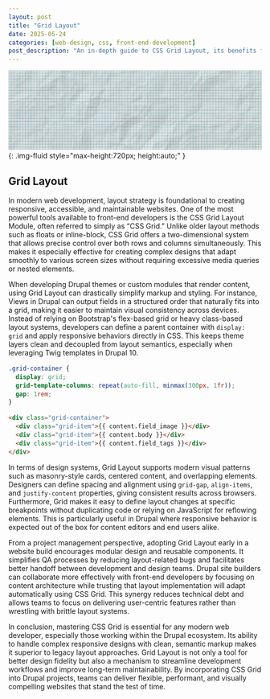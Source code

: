 ```yaml
---
layout: post
title: "Grid Layout"
date: 2025-05-24
categories: [web-design, css, front-end-development]
post_description: "An in-depth guide to CSS Grid Layout, its benefits for responsive web design, and its integration with Drupal for modern, maintainable layouts."
---
```


![Image](/assets/g7f64067be289f88938e5296c8a69a367cefebd30ac50aecb44716714128d8a50abcbde3a7efdfc336b403a805e766c07aed9e992d8e403682f69eadb64c9d1d2_1280.jpg){: .img-fluid style="max-height:720px; height:auto;" }

## Grid Layout

In modern web development, layout strategy is foundational to creating responsive, accessible, and maintainable websites. One of the most powerful tools available to front-end developers is the CSS Grid Layout Module, often referred to simply as “CSS Grid.” Unlike older layout methods such as floats or inline-block, CSS Grid offers a two-dimensional system that allows precise control over both rows and columns simultaneously. This makes it especially effective for creating complex designs that adapt smoothly to various screen sizes without requiring excessive media queries or nested elements.

When developing Drupal themes or custom modules that render content, using Grid Layout can drastically simplify markup and styling. For instance, Views in Drupal can output fields in a structured order that naturally fits into a grid, making it easier to maintain visual consistency across devices. Instead of relying on Bootstrap's flex-based grid or heavy class-based layout systems, developers can define a parent container with `display: grid` and apply responsive behaviors directly in CSS. This keeps theme layers clean and decoupled from layout semantics, especially when leveraging Twig templates in Drupal 10.

```css
.grid-container {
  display: grid;
  grid-template-columns: repeat(auto-fill, minmax(300px, 1fr));
  gap: 1rem;
}
```

```html
<div class="grid-container">
  <div class="grid-item">{{ content.field_image }}</div>
  <div class="grid-item">{{ content.body }}</div>
  <div class="grid-item">{{ content.field_tags }}</div>
</div>
```

In terms of design systems, Grid Layout supports modern visual patterns such as masonry-style cards, centered content, and overlapping elements. Designers can define spacing and alignment using `grid-gap`, `align-items`, and `justify-content` properties, giving consistent results across browsers. Furthermore, Grid makes it easy to define layout changes at specific breakpoints without duplicating code or relying on JavaScript for reflowing elements. This is particularly useful in Drupal where responsive behavior is expected out of the box for content editors and end users alike.

From a project management perspective, adopting Grid Layout early in a website build encourages modular design and reusable components. It simplifies QA processes by reducing layout-related bugs and facilitates better handoff between development and design teams. Drupal site builders can collaborate more effectively with front-end developers by focusing on content architecture while trusting that layout implementation will adapt automatically using CSS Grid. This synergy reduces technical debt and allows teams to focus on delivering user-centric features rather than wrestling with brittle layout systems.

In conclusion, mastering CSS Grid is essential for any modern web developer, especially those working within the Drupal ecosystem. Its ability to handle complex responsive designs with clean, semantic markup makes it superior to legacy layout approaches. Grid Layout is not only a tool for better design fidelity but also a mechanism to streamline development workflows and improve long-term maintainability. By incorporating CSS Grid into Drupal projects, teams can deliver flexible, performant, and visually compelling websites that stand the test of time.
